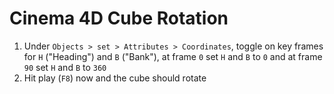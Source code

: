 # Cinema 4D Cube Rotation

1. Under `Objects > set > Attributes > Coordinates`, toggle on key frames for `H` ("Heading") and `B` ("Bank"), at frame `0` set `H` and `B` to `0` and at frame `90` set `H` and `B` to `360`
2. Hit play (`F8`) now and the cube should rotate
